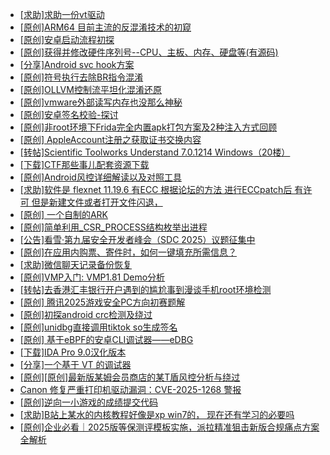 + [[求助]求助一份vt驱动](https://bbs.kanxue.com/thread-286370.htm)
+ [[原创]ARM64 目前主流的反混淆技术的初窥](https://bbs.kanxue.com/thread-285567.htm)
+ [[原创]安卓启动流程初探](https://bbs.kanxue.com/thread-285949.htm)
+ [[原创]获得并修改硬件序列号--CPU、主板、内存、硬盘等(有源码)](https://bbs.kanxue.com/thread-282756.htm)
+ [[分享]Android svc hook方案](https://bbs.kanxue.com/thread-286308.htm)
+ [[原创]符号执行去除BR指令混淆](https://bbs.kanxue.com/thread-280737.htm)
+ [[原创]OLLVM控制流平坦化混淆还原](https://bbs.kanxue.com/thread-286151.htm)
+ [[原创]vmware外部读写内存也没那么神秘](https://bbs.kanxue.com/thread-284956.htm)
+ [[原创]安卓签名校验-探讨](https://bbs.kanxue.com/thread-285647.htm)
+ [[原创]非root环境下Frida完全内置apk打包方案及2种注入方式回顾](https://bbs.kanxue.com/thread-284482.htm)
+ [[原创] AppleAccount注册之获取证书交换内容](https://bbs.kanxue.com/thread-285944.htm)
+ [[转帖]Scientific Toolworks Understand 7.0.1214 Windows（20楼）](https://bbs.kanxue.com/thread-280018.htm)
+ [[下载]CTF那些事儿配套资源下载](https://bbs.kanxue.com/thread-283930.htm)
+ [[原创]Android风控详细解读以及对照工具](https://bbs.kanxue.com/thread-286120.htm)
+ [[求助]软件是 flexnet 11.19.6 有ECC 根据论坛的方法 进行ECCpatch后 有许可 但是新建文件或者打开文件闪退，](https://bbs.kanxue.com/thread-284416.htm)
+ [[原创] 一个自制的ARK](https://bbs.kanxue.com/thread-286361.htm)
+ [[原创]简单利用_CSR_PROCESS结构枚举出进程](https://bbs.kanxue.com/thread-286312.htm)
+ [[公告]看雪·第九届安全开发者峰会（SDC 2025）议题征集中](https://bbs.kanxue.com/thread-285672.htm)
+ [[原创]在应用内购票、寄件时，如何一键填充所需信息？](https://bbs.kanxue.com/thread-286372.htm)
+ [[求助]微信聊天记录备份恢复](https://bbs.kanxue.com/thread-286371.htm)
+ [[原创]VMP入门: VMP1.81 Demo分析](https://bbs.kanxue.com/thread-286278.htm)
+ [[转帖]去香港汇丰银行开户遇到的尴尬事到漫谈手机root环境检测](https://bbs.kanxue.com/thread-285754.htm)
+ [[原创] 腾讯2025游戏安全PC方向初赛题解](https://bbs.kanxue.com/thread-286277.htm)
+ [[原创]初探android crc检测及绕过](https://bbs.kanxue.com/thread-285790.htm)
+ [[原创]unidbg直接调用tiktok so生成签名](https://bbs.kanxue.com/thread-285623.htm)
+ [[原创] 基于eBPF的安卓CLI调试器——eDBG](https://bbs.kanxue.com/thread-286127.htm)
+ [[下载]IDA Pro 9.0汉化版本](https://bbs.kanxue.com/thread-286332.htm)
+ [[分享]一个基于 VT 的调试器](https://bbs.kanxue.com/thread-286110.htm)
+ [[原创][原创]最新版某姆会员商店的某T盾风控分析与绕过](https://bbs.kanxue.com/thread-286243.htm)
+ [Canon 修复严重打印机驱动漏洞：CVE-2025-1268 警报](https://bbs.kanxue.com/thread-286346.htm)
+ [[原创]逆向一小游戏的成绩提交代码](https://bbs.kanxue.com/thread-286353.htm)
+ [[求助]B站上某水的内核教程好像是xp win7的， 现在还有学习的必要吗](https://bbs.kanxue.com/thread-286374.htm)
+ [[原创]企业必看｜2025版等保测评模板实施，派拉精准狙击新版合规痛点方案全解析](https://bbs.kanxue.com/thread-286373.htm)
